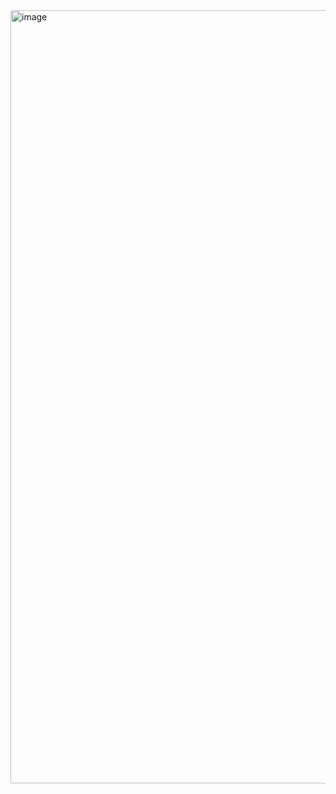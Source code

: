 <img width="1237" alt="image" src="https://github.com/Jin992/mmo_framework/assets/16595599/001bccb1-7910-4f49-9ba5-bf7fd97666c1">
